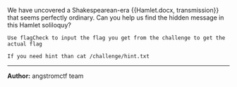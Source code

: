 We have uncovered a Shakespearean-era {{Hamlet.docx, transmission}} that seems perfectly ordinary. Can you help us find the hidden message in this Hamlet soliloquy?

`Use flagCheck to input the flag you get from the challenge to get the actual flag`

`If you need hint than cat /challenge/hint.txt`

---
**Author:** angstromctf team